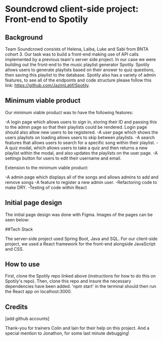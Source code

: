 # Soundcrowd client-side project: Front-end to Spotily

## Background

Team Soundcrowd consists of Helena, Laiba, Luke and Sabi from BNTA cohort 3. Our task was to build a front-end making use of API calls implemented by a previous team's server side project. In our case we were building out the front-end to the music playlist generator Spotily. Spotily allows users to generate playlists based on their answer to quiz questions, then saving this playlist to the database. Spotily also has a variety of admin features, to see all of the endpoints and code structure please follow this link: https://github.com/JazimLatif/Spotily.

## Minimum viable product

Our minimum viable product was to have the following features:

-A login page which allows users to sign in, storing their ID and passing this to the admin page so that their playlists could be rendered. Login page should also allow new users to be registered.
-A user page which shows the users playlists on loading allows users to skip between playlists.
-A search features that allows users to search for a specific song within their playlist.
-A quiz modal, which allows users to take a quiz and then returns a new playlist within the modal, and also updates the playlists on the user page.
-A settings button for users to edit their username and email.


Extension to the minimum viable product:

-A admin page which displays all of the songs and allows admins to add and remove songs
-A feature to register a new admin user.
-Refactoring code to make DRY.
-Testing of code within React

## Initial page design

The initial page design was done with Figma. Images of the pages can be seen below:



##Tech Stack

The server-side project used Spring Boot, Java and SQL. For our client-side project, we used a React framework for the front-end alongside JavaScript and CSS. 

## How to use

First, clone the Spotily repo linked above (instructions for how to do this on Spotily's repo). Then, clone this repo and insure the necessary dependencies have been added. 'npm start' in the terminal should then run the React app on localhost:3000.


## Credits

[add github accounts]

Thank-you for trainers Colin and Iain for their help on this project. And a special mention to Jonathon, for some last minute debugging!

